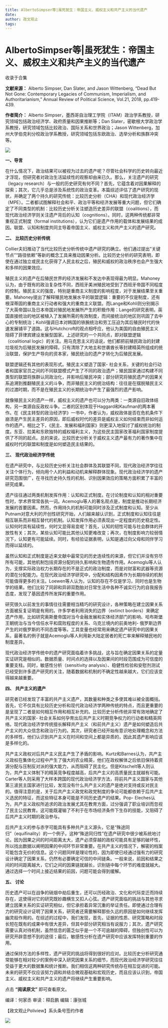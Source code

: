 ```yaml
---
title: AlbertoSimpser等|虽死犹生：帝国主义、威权主义和共产主义的当代遗产
date: 
author: 政文观止
tags: 
---
```

# AlbertoSimpser等|虽死犹生：帝国主义、威权主义和共产主义的当代遗产


收录于合集

**文献来源：** Alberto Simpser, Dan Slater, and Jason Wittenberg, “Dead But Not
Gone: Contemporary Legacies of Communism, Imperialism, and Authoritarianism,”
Annual Review of Political Science, Vol.21, 2018, pp.419-439.

  

 **作者简介：** Alberto Simpser，墨西哥自治理工学院（ITAM）政治学系教授，研究领域包括政治经济学、政府质量和因果推断等；Dan
Slater，密歇根大学政治学系教授，研究领域包括比较政治、国际关系和世界政治；Jason
Wittenberg，加州大学伯克利分校政治学系教授，研究领域包括东欧政治、选举分析和族群冲突等。

  

![](/images/341/2.png)

  

  
  
  

  

  

  

 **一、导言**

  

在什么情况下，政治结果可以被视为过去的遗产呢？尽管社会科学的历史转向最近才浮现，但研究者对政治生活延续性的观察却由来已久。那么，关注遗产的研究（legacy
research）与一般的历史研究有何不同？首先，它蕴含着对因果解释的探索；其次，它几乎总是涉及系统性的政治变革。本篇综述评估了遗产研究的现状，并确定了两个持久的研究传统：比较历史分析（CHA）和现代政治经济学（MPE）。二者都试图解释社会和平、政治平等和经济发展等重大问题，但它们确定了不同类型的机制：比较历史分析关注塑造历史差异的联盟（coalitions），而现代政治经济学则关注遗产背后的认知（cognitions）。同时，这两种传统都非常重视正式制度（formal
institutions），认为它们是遗产作用的载体和发展结果的成因。联盟、认知和制度共同主导着帝国主义、威权主义和共产主义的遗产研究。  

  

  

 **二、** **比较历史分析传统**

  

Collier夫妇推动了当代比较历史分析传统中遗产研究的确立。他们通过提出“关键节点”“路径依赖”等新的概念工具来推动因果分析。比较历史分析的研究表明，即使在通过独立或民主化获得了人民主权之后，殖民和威权的政治秩序也会产生强大和多样的因果效应。

  

殖民主义的遗产在后殖民世界的经济发展和不发达中表现得最为明显。Mahoney认为，由于既有的政治复杂性不同，西班牙美洲殖民地受到了西班牙帝国不同程度的控制。殖民主义的强度，特别是重商主义制度的影响程度，对于发展结果至关重要。Mahoney提出了解释殖民地发展水平的联盟逻辑：重要的不仅是制度，还有根深蒂固的重商主义行动者和强大的重商主义联盟。而Lange和Kohli则分别揭示了大英帝国以及日本帝国对殖民地发展所产生的积极作用：Lange的研究表明，英国直接统治的地区被植入了发展所需的有效制度，而间接统治的地区则巩固了去中心的专制统治；Kohli强调日本对韩国的铁腕统治和劳工压迫为其后殖民时代的快速发展铺平了道路。这与Hutchcroft的观点相呼应，他认为美国的自由殖民主义阻碍了菲律宾建设发展型国家。上述研究的一个共同点，即对联盟逻辑（coalitional
logic）的关注。用马克思主义的话说，他们都把前殖民政治的封建垃圾视为后殖民发展的障碍。只有清除了大地主和世袭酋长等封建精英所组成的统治联盟，保护生产导向的资本家，殖民统治的遗产才转化为后殖民发展。

  

联盟逻辑还有其他的表现形式。殖民主义塑造了国家-
社会关系，关键的社会行动者和国家官员之间的不同联盟模式产生了不同的政治遗产；殖民国家通过构建不同类型的联盟将族群认同政治化，并影响后殖民冲突；部分研究将殖民遗产的因果关系追溯到推翻殖民主义的斗争，而非殖民主义的统治结构：往往是在摆脱殖民主义的过渡时期，而不是在殖民主义的长期统治中产生了最强烈的遗产影响。

  

就像殖民主义的遗产一样，威权主义的遗产也可以分为两类：一类源自旧政体结构，另一类源自反政权斗争。二者的区别体现于Haggard和Kaufman的两本著作。在《民主转型的政治经济学》一书中，作者认为，威权政体是否在危机条件下崩溃是产生民主差异的原因，即后威权时代的差异是威权主义如何结束而非如何运作的遗产。相比之下，《民主、发展和福利国家》则更深入地探讨了威权统治的制度。东亚、拉美和东欧独特的威权福利主义，为这些民主国家改革福利国家制度提供了不同的起点。总的来说，比较历史分析关于威权主义遗产最有力的著作集中在威权时代的联盟和制度是如何塑造民主结果的。

  

  

 **三、** **现代政治经济学传统**

  

在遗产研究中，与比较历史分析关注社会群体及其联盟不同，现代政治经济学往往关注个体行为，倾向用个人的利益和动机来解释群体现象。现代政治经济学的遗产研究范围很广，在寻找历史持久性的机制、识别因果效应的策略方面积累了丰富的研究成果。

  

遗产往往通过两类机制发挥作用：认知和正式制度。在讨论制度和认知的相对重要性时，学术界常常各执一词。Acemoglu等人的著名观点是，制度是推动长期经济发展的首要因素。然而，作用持久的机制可能同时涉及正式制度和认知。至少从Putnam对意大利的开创性研究开始，人们越来越认识到，正式制度和认知往往是相互联系而非相互替代的机制。认知发挥作用必须表现出一定程度的历史稳定性。认知何时具有延续性，何时又显得易变呢？首先，认知的韧性可能与社会群体的开放性有关；其次，某些认知可能比其他认知更难改变；再次，在制度影响力较弱情况下，认知更有可能延续。同时，有经验证据表明，认知是通过向父母和同伴学习而得以延续的。

  

虽然认知和正式制度是近来文献中最常见的历史连续性的来源，但它们并没有穷尽所有可能，其他机制包括资源分配的持久影响和生物遗传作用。Acemoglu等人认为，支撑实际政治权力长期存在的不是正式的政治制度，而是对财富和武器等资源的潜在分配能力。在现代政治经济学研究中，分配和结构因素作为长期持续的机制可能值得更多的关注。Loewen等人认为，认知的存在不仅是学习，同时也是生物学的结果。他们比较了同卵和异卵双胞胎对日常生活中各种不诚实行为的自我报告态度，发现了基因遗传所发挥的重要作用。

  

研究很久以前发生的事情往往需要相当精巧的研究设计，各种策略在建立因果关系方面被反复证明是有用的。许多学者利用消失的边界（extinct
borders）来确定遗产作用，比如研究奥斯曼帝国对当今金融发展和实体经济部门的影响、哈布斯堡王朝统治与当今信任水平和腐败程度的关系、乌克兰境内的前奥地利-
俄罗斯边界产生的对俄罗斯的不同态度等等。工具变量也经常用来确定遗产研究中的因果关系，最著名的例子就是Acemoglu等人利用新大陆定居者的死亡率来解释殖民地的制度差异。

  

现代政治经济学传统中的遗产研究面临着许多挑战，这与旨在确定因果关系的定量实证研究是相似的。数据质量、时间点的选择以及因果间的时段范围成为可信度的重要支柱。同时，敏感性分析（sensitivity
analysis）、稳健性检验和安慰剂测试已经受到许多遗产研究的关注，随着数据和机制的不确定性越来越大，它们应该变得越来越重要。

  

  

 **四、** **共产主义的遗产**

  

研究者已经发现了丰富的共产主义遗产，其数量和种类之多使其难以被全面概括。首先，它不仅具有比较历史分析和现代政治经济学两种传统的特点，而且更重要的是呈现了二者是如何相互作用和相互补充的。比较历史分析传统非常有效地确定了共产主义的国家-
社会关系如何孕育出后共产主义时期竞争权力的行动者和精英网络。现代政治经济学传统擅长解释共产主义（和前共产主义）遗产是如何塑造后共产主义的大众信念和政治行为的。其次，研究者已经开始有意识地处理概念和方法的多样性，他们认识到共产主义在时间和空间上都是异质的，因此其遗产影响应该是多样化的。  

  

共产主义政权对后共产主义民主产生了矛盾的影响。Kurtz和Barnes认为，共产主义政权在集体化过程中产生了强大的农业精英，他们在政权解体之后依旧保持着资源分配与压制反对派的强大能力，从而阻碍了民主化。但是Kitschelt等人则认为，共产主义体制下的精英竞争程度越高，后共产主义的高质量民主就越有可能。Carter等人则采用了大样本跨国的现代政治经济学方法，将前共产主义国家与其他第三波民主国家进行比较，发现没有什么共产主义的遗产是绝对支持或反对民主的。值得注意的是，关于后共产主义政党和政党制度的争论可能都依赖于后共产主义选民的特征，而这些特征本身可能是不同历史遗产的结果。Pop-
Eleches认为，共产主义政权所追求的政治发展尤其在教育方面，过分强调了职业培训而忽视了民主公民教育。这可能既灌输了不利于在市场经济条件下生存的技能，又阻碍了后共产主义时期的政治参与。

  

后共产主义的参与赤字可能具有多种共产主义源头，它是“殊途同归”（equifinality）的一个例子。这种“殊途同归性”在遗产研究中很少被系统地讨论。因为因果之间的时间距离太大，遗产必须穿越的政权可能具有足够的破坏性，所以找出数据以阐明因果的中间环节非常重要。在共产主义的情况下，解密的档案可能包含无价的信息。这个问题同样是理论性的，因为即使已经通过强有力的研究设计确定了因果关系，仍然有必要确定可信的中间链条。一般来说，前因和结果之间的时间距离越大，它们之间的因果链就越长，识别链中每个环节的难度就越大。通过选择一个时间上接近结果的前因，问题可能会得到缓解。

  

  

 **五、** **讨论**

  

历史遗产可以在战争的硝烟中劫后重生，还可以历经政治、文化和代际变迁而持续存在，这使得对它的研究既妙趣横生又扣人心弦。遗产研究面临的挑战与其他寻求建立因果关系的实证研究相似，但它承担着异常沉重的举证责任。即使通过合理有力的研究设计证明了因果关系，研究者还需要解释那些久远的原因是如何继续发挥幽灵般作用的。在综述的过程中，我们发现，首先，证据的性质、研究策略和时段长短在既有的成果中有很大差异，但其中部分研究相当有说服力；其次，遗产研究需要认真对待机制，虽然信息的匮乏似乎是一个不可逾越的障碍，但独创性可以为研究开辟意想不到的途径；最后，敏感性分析在遗产研究中应该发挥特别重要的作用。

  

通过保持方法的多样性，遗产研究的挑战将得到很好的应对。比较历史分析研究通常能够在相对较少的案例中深入研究因果关系的细节，而现代政治经济学研究往往受益于更大的数据集和统计推断。我们相信这两种研究传统存在相互促进的可能。未来的研究不仅应该努力调和并结合微观基础和宏观历史，而且应该认识到，帝国主义、威权主义和共产主义的遗产将继续产生重要影响。

  

点击 **“阅读原文”** 即可查看原文。  

  

编译：何家丞 审读：释启鹏 编辑：康张城

【政文观止Poliview】系头条号签约作者

  

![](/images/341/3.jpeg)

  

